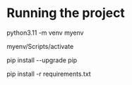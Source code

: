 # Running the project

python3.11 -m venv myenv

myenv/Scripts/activate

pip install --upgrade pip

pip install -r requirements.txt